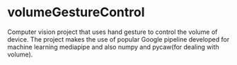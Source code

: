 # volumeGestureControl
Computer vision project that uses hand gesture to control the volume of device.
The project makes the use of popular Google pipeline developed for machine learning mediapipe and also numpy and pycaw(for dealing with volume).
